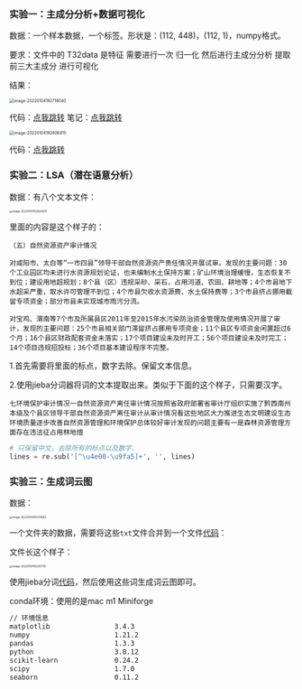 ### 实验一：主成分分析+数据可视化

数据：一个样本数据，一个标签。形状是：(112, 448)，(112, 1)，numpy格式。

要求：文件中的  T32data   是特征   需要进行一次  归一化   然后进行主成分分析  提取前三大主成分   进行可视化

结果：

<img src="https://cdn.jsdelivr.net/gh/dlagez/img@master/image-20220104192718040.png" alt="image-20220104192718040" style="zoom: 50%;" />

代码：[点我跳转](https://github.com/dlagez/bigdata/blob/master/demo1_analysis_plt/demo1_analysis_plt.py)    笔记：[点我跳转](https://github.com/dlagez/java-note-mac/blob/master/python/%E5%B0%8F%E5%AE%9E%E9%AA%8C/1.%E4%B8%BB%E6%88%90%E5%88%86%E5%88%86%E6%9E%90%26%E7%94%BB%E5%9B%BE.md)

<img src="https://cdn.jsdelivr.net/gh/dlagez/img@master/image-20220104192806415.png" alt="image-20220104192806415" style="zoom:50%;" />

代码：[点我跳转](https://github.com/dlagez/bigdata/blob/master/demo1_analysis_plt/demo2_analysis_plt.py)

### 实验二：LSA（潜在语意分析）

数据：有八个文本文件：

<img src="https://cdn.jsdelivr.net/gh/dlagez/img@master/image-20220104192824619.png" alt="image-20220104192824619" style="zoom: 33%;" />

里面的内容是这个样子的：

```
（五）自然资源资产审计情况

对咸阳市、太白等“一市四县”领导干部自然资源资产责任情况开展试审。发现的主要问题：30个工业园区均未进行水资源规划论证，也未编制水土保持方案；矿山环境治理缓慢，生态恢复不到位；建设用地超规划；8个县（区）违规采砂、采石，占用河道、农田、耕地等；4个市县地下水超采严重，取水许可管理不到位；4个市县欠收水资源费、水土保持费等；3个市县挤占挪用截留专项资金；部分市县未实现城市雨污分流。

对宝鸡、渭南等7个市及所属县区2011年至2015年水污染防治资金管理及使用情况开展了审计，发现的主要问题：25个市县相关部门滞留挤占挪用专项资金；11个县区专项资金闲置超过6个月；16个县区财政配套资金未落实；17个项目建设未及时开工；56个项目建设未及时完工；14个项目违规招投标；36个项目基本建设程序不完整。
```

1.首先需要将里面的标点，数字去除。保留文本信息。

2.使用jieba分词器将词的文本提取出来。类似于下面的这个样子，只需要汉字。

```
七环境保护审计情况一自然资源资产离任审计情况按照省政府部署省审计厅组织实施了黔西南州本级及个县区领导干部自然资源资产离任审计从审计情况看这些地区大力推进生态文明建设生态环境质量逐步改善自然资源管理和环境保护总体较好审计发现的问题主要有一是森林资源管理方面存在违法征占用林地擅
```

```python
# 只保留中文，去除所有的标点以及数字。
lines = re.sub('[^\u4e00-\u9fa5]+', '', lines)
```



### 实验三：生成词云图

数据：

<img src="https://cdn.jsdelivr.net/gh/dlagez/img@master/image-20220104191310663.png" alt="image-20220104191310663" style="zoom: 33%;" />

一个文件夹的数据，需要将这些`txt`文件合并到一个文件[代码](https://github.com/dlagez/bigdata/blob/master/demo2_wordCloud/merge_files.py)：

文件长这个样子：

<img src="https://cdn.jsdelivr.net/gh/dlagez/img@master/image-20220104192007110.png" alt="image-20220104192007110" style="zoom: 33%;" />

使用jieba分词[代码](https://github.com/dlagez/bigdata/blob/master/demo2_wordCloud/demo.py)，然后使用这些词生成词云图即可。



conda环境：使用的是mac m1 Miniforge

```bash
// 环境信息
matplotlib                3.4.3
numpy                     1.21.2
pandas                    1.3.3           
python                    3.8.12          
scikit-learn              0.24.2           
scipy                     1.7.0            
seaborn                   0.11.2            
```





